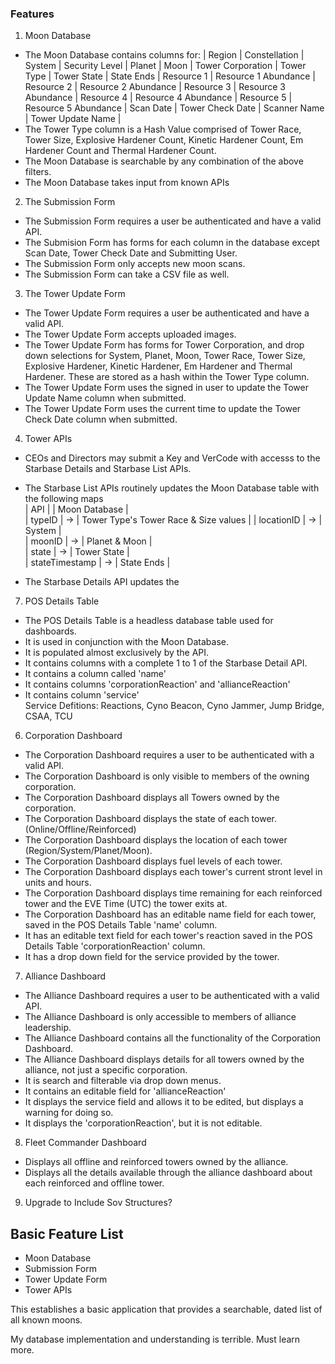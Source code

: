 ### Features

1. Moon Database
 - The Moon Database contains columns for: | Region | Constellation | System | Security Level | Planet | Moon | Tower Corporation | Tower Type | Tower State | State Ends | Resource 1 | Resource 1 Abundance | Resource 2 | Resource 2 Abundance | Resource 3 | Resource 3 Abundance | Resource 4 | Resource 4 Abundance | Resource 5 | Resource 5 Abundance | Scan Date | Tower Check Date | Scanner Name | Tower Update Name |
 - The Tower Type column is a Hash Value comprised of Tower Race, Tower Size, Explosive Hardener Count, Kinetic Hardener Count, Em Hardener Count and Thermal Hardener Count.
 - The Moon Database is searchable by any combination of the above filters.
 - The Moon Database takes input from known APIs

2. The Submission Form
 - The Submission Form requires a user be authenticated and have a valid API.
 - The Submision Form has forms for each column in the database except Scan Date, Tower Check Date and Submitting User.
 - The Submission Form only accepts new moon scans.
 - The Submission Form can take a CSV file as well.

3. The Tower Update Form
 - The Tower Update Form requires a user be authenticated and have a valid API.
 - The Tower Update Form accepts uploaded images.
 - The Tower Update Form has forms for Tower Corporation, and drop down selections for System, Planet, Moon, Tower Race, Tower Size, Explosive Hardener, Kinetic Hardener, Em Hardener and Thermal Hardener. These are stored as a hash within the Tower Type column.
 - The Tower Update Form uses the signed in user to update the Tower Update Name column when submitted.
 - The Tower Update Form uses the current time to update the Tower Check Date column when submitted.

4. Tower APIs
 - CEOs and Directors may submit a Key and VerCode with accesss to the Starbase Details and Starbase List APIs.
 - The Starbase List APIs routinely updates the Moon Database table with the following maps  
 | API |  | Moon Database |  
 | typeID | -> | Tower Type's Tower Race & Size values |
 | locationID | -> | System |  
 | moonID | -> | Planet & Moon |  
 | state | -> | Tower State |  
 | stateTimestamp | -> | State Ends |  

 - The Starbase Details API updates the 

7. POS Details Table
 - The POS Details Table is a headless database table used for dashboards.
 - It is used in conjunction with the Moon Database.
 - It is populated almost exclusively by the API.
 - It contains columns with a complete 1 to 1 of the Starbase Detail API.
 - It contains a column called 'name'
 - It contains columns 'corporationReaction' and 'allianceReaction'
 - It contains column 'service'  
 Service Defitions: Reactions, Cyno Beacon, Cyno Jammer, Jump Bridge, CSAA, TCU


6. Corporation Dashboard
 - The Corporation Dashboard requires a user to be authenticated with a valid API.
 - The Corporation Dashboard is only visible to members of the owning corporation.
 - The Corporation Dashboard displays all Towers owned by the corporation.
 - The Corporation Dashboard displays the state of each tower. (Online/Offline/Reinforced)
 - The Corporation Dashboard displays the location of each tower (Region/System/Planet/Moon).
 - The Corporation Dashboard displays fuel levels of each tower.
 - The Corporation Dashboard displays each tower's current stront level in units and hours.
 - The Corporation Dashboard displays time remaining for each reinforced tower and the EVE Time (UTC) the tower exits at.
 - The Corporation Dashboard has an editable name field for each tower, saved in the POS Details Table 'name' column.
 - It has an editable text field for each tower's reaction saved in the POS Details Table 'corporationReaction' column.
 - It has a drop down field for the service provided by the tower.

7. Alliance Dashboard
 - The Alliance Dashboard requires a user to be authenticated with a valid API.
 - The Alliance Dashboard is only accessible to members of alliance leadership.
 - The Alliance Dashboard contains all the functionality of the Corporation Dashboard.
 - The Alliance Dashboard displays details for all towers owned by the alliance, not just a specific corporation.
 - It is search and filterable via drop down menus.
 - It contains an editable field for 'allianceReaction'
 - It displays the service field and allows it to be edited, but displays a warning for doing so.
 - It displays the 'corporationReaction', but it is not editable.

8. Fleet Commander Dashboard
 - Displays all offline and reinforced towers owned by the alliance.
 - Displays all the details available through the alliance dashboard about each reinforced and offline tower.

9. Upgrade to Include Sov Structures?

## Basic Feature List
 - Moon Database
 - Submission Form
 - Tower Update Form
 - Tower APIs

This establishes a basic application that provides a searchable, dated list of all known moons.

My database implementation and understanding is terrible. Must learn more.